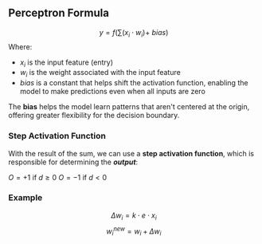 ## Perceptron Formula 
$$y = f\left( \sum (x_i \cdot w_i) + \ bias\right)$$
Where:
* $x_i$ is the input feature (entry)
* $w_i$ is the weight associated with the input feature
* $bias$ is a constant that helps shift the activation function, enabling the model to make predictions even when all inputs are zero

The **bias** helps the model learn patterns that aren't centered at the origin, offering greater flexibility for the decision boundary.

### Step Activation Function

With the result of the sum, we can use a **step activation function**, which is responsible for determining the ***output***:

$O = +1$ if $d \geq 0$
$O = -1$ if $d < 0$

### Example
$$\Delta w_i = k \cdot e \cdot x_i$$
$$w_{i}^{new} = w_i + \Delta{w_i}$$